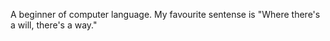 A beginner of computer language. 
<n>My favourite sentense is "Where there's a will, there's a way."</n>


